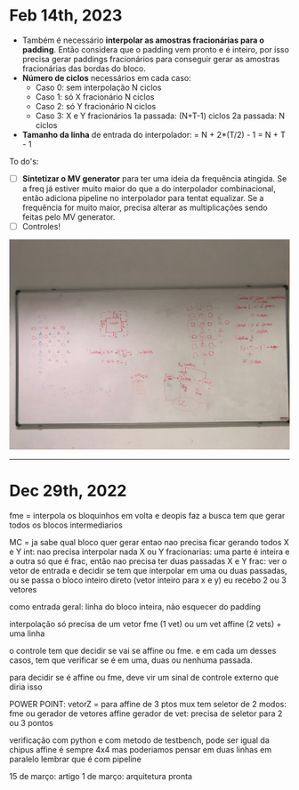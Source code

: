 # Feb 14th, 2023
- Também é necessário **interpolar as amostras fracionárias para o padding**. Então considera que o padding vem pronto e é inteiro, por isso precisa gerar paddings fracionários para conseguir gerar as amostras fracionárias das bordas do bloco. 
- **Número de ciclos** necessários em cada caso:
  - Caso 0: sem interpolação
    N ciclos
  - Caso 1: só X fracionário
    N ciclos
  - Caso 2: só Y fracionário 
    N ciclos
  - Caso 3: X e Y fracionários
    1a passada: (N+T-1) ciclos
    2a passada: N ciclos
- **Tamanho da linha** de entrada do interpolador: 
    = N + 2*(T/2) - 1
    = N + T - 1

To do's:
- [ ] **Sintetizar o MV generator** para ter uma ideia da frequência atingida. Se a freq já estiver muito maior do que a do interpolador combinacional, então adiciona pipeline no interpolador para tentat equalizar. Se a frequência for muito maior, precisa alterar as multiplicações sendo feitas pelo MV generator.
- [ ] Controles!

![Alt text](images/mtg_feb_14.jpeg)

---
# Dec 29th, 2022
fme = interpola os bloquinhos em volta e deopis faz a busca 
tem que gerar todos os blocos intermediarios 


MC = ja sabe qual bloco quer gerar entao nao precisa ficar gerando todos 
X e Y int: nao precisa interpolar nada 
X ou Y fracionarias: uma parte é inteira e a outra só que é frac, então nao precisa ter duas passadas 
X e Y frac: 
ver o vetor de entrada e decidir se tem que interpolar em uma ou duas passadas, ou se passa o bloco inteiro direto (vetor inteiro para x e y) 
eu recebo 2 ou 3 vetores 


como entrada geral: linha do bloco inteira, 
não esquecer do padding 

interpolação só precisa de um vetor fme (1 vet) ou um vet affine (2 vets) + uma linha 

o controle tem que decidir se vai se affine ou fme. e em cada um desses casos, tem que verificar se é em uma, duas ou nenhuma passada. 

para decidir se é affine ou fme, deve vir um sinal de controle externo que diria isso 

POWER POINT: 
vetorZ = para affine de 3 ptos 
mux tem seletor de 2 modos: fme ou gerador de vetores affine 
gerador de vet: precisa de seletor para 2 ou 3 pontos 

verificação com python e com metodo de testbench, pode ser igual da chipus
affine é sempre 4x4 mas poderiamos pensar em duas linhas em paralelo 
lembrar que é com pipeline 

15 de março: artigo 
1 de março: arquitetura pronta